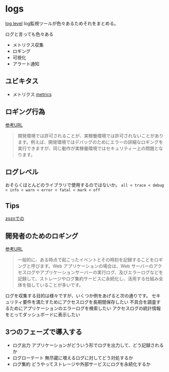 # logs
[log level](https://en.wikipedia.org/wiki/Syslog#Severity_level)
log監視ツールが色々あるためそれをまとめる。

ログと言っても色々ある
- メトリクス収集
- ロギング
- 可視化
- アラート通知

## ユビキタス

- メトリクス
[metrics](https://e-words.jp/w/%E3%83%A1%E3%83%88%E3%83%AA%E3%82%AF%E3%82%B9.html)

## ロギング行為
[参考URL](https://expressjs.com/ja/advanced/best-practice-security.html)

>開発環境では許可されることが、実稼働環境では許可されないことがあります。例えば、開発環境ではデバッグのためにエラーの詳細なロギングを実行できますが、同じ動作が実稼働環境ではセキュリティー上の問題となります。

## ログレベル

おそらくほとんどのライブラリで使用するのではないか。
`all < trace < debug < info < warn < error < fatal < mark < off`

## Tips

[zozoでの](https://techblog.zozo.com/entry/zozotown-backend-monitoring)

## 開発者のためのロギング
[参考URL](https://qiita.com/yukin01/items/33f20fc6efef3e783c85)

>一般的に、ある時点で起こったイベントとその時刻を記録することをロギングと呼びます。Web アプリケーションの場合は、Web サーバーのアクセスログやアプリケーションサーバーの実行ログ、及びエラーログなどを記録して、ストレージやログ集約サービスに永続化し、活用する仕組み全体を指していることが多いです。

ログを収集する目的は様々ですが、いくつか例をあげると次の通りです。
セキュリティ要件を満たすためにアクセスログを長期間保存したい
不具合を調査するためにアプリケーションのエラーログを検索したい
アクセスログの統計情報をとってダッシュボードに表示したい

## 3つのフェーズで導入する

- ログ出力
アプリケーションがどういう形でログを出力して、どう記録されるか
- ログローテート
無尽蔵に増えるログに対してどう対処するか
- ログ集約
どうやってストレージや外部サービスにログを永続化するか